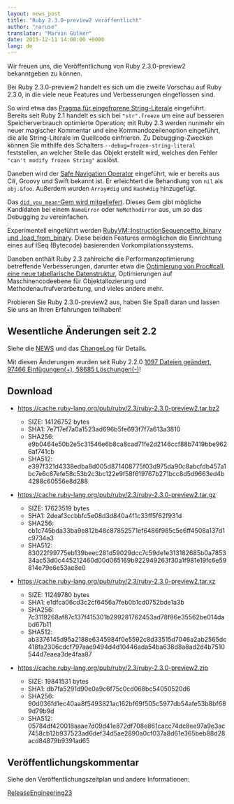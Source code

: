 ```yaml
---
layout: news_post
title: "Ruby 2.3.0-preview2 veröffentlicht"
author: "naruse"
translator: "Marvin Gülker"
date: 2015-12-11 14:00:00 +0000
lang: de
---
```


Wir freuen uns, die Veröffentlichung von Ruby 2.3.0-preview2
bekanntgeben zu können.

Bei Ruby 2.3.0-preview2 handelt es sich um die zweite Vorschau auf
Ruby 2.3.0, in die viele neue Features und Verbesserungen eingeflossen
sind.

So wird etwa das
[Pragma für eingefrorene String-Literale](https://bugs.ruby-lang.org/issues/11473)
eingeführt. Bereits seit Ruby 2.1 handelt es sich bei `"str".freeze`
um eine auf besseren Speicherverbrauch optimierte Operation; mit Ruby
2.3 werden nunmehr ein neuer magischer Kommentar und eine
Kommandozeilenoption eingeführt, die alle String-Literale im Quellcode
einfrieren. Zu Debugging-Zwecken können Sie mithilfe des Schalters
`--debug=frozen-string-literal` feststellen, an welcher Stelle
das Objekt erstellt wird, welches den Fehler `"can't modify frozen
String"` auslöst.

Daneben wird der [Safe Navigation Operator](https://bugs.ruby-lang.org/issues/11537)
eingeführt, wie er
bereits aus C#, Groovy und Swift bekannt ist. Er erleichtert die
Behandlung von `nil` als `obj.&foo`. Außerdem wurden `Array#dig` und
`Hash#dig` hinzugefügt.

Das [`did_you_mean`-Gem wird mitgeliefert](https://bugs.ruby-lang.org/issues/11252).
Dieses Gem gibt mögliche Kandidaten bei einem `NameError` oder `NoMethodError`
aus, um so das Debugging zu vereinfachen.

Experimentell eingeführt werden [RubyVM::InstructionSequence#to_binary
und .load_from_binary](https://bugs.ruby-lang.org/issues/11788). Diese
beiden Features ermöglichen die Einrichtung eines auf ISeq (Bytecode)
basierenden Vorkompilationssystems.

Daneben enthält Ruby 2.3 zahlreiche die Performanzoptimierung
betreffende Verbesserungen, darunter etwa die [Optimierung von
Proc#call](https://bugs.ruby-lang.org/issues/11569), [eine neue
tabellarische Datenstruktur](https://bugs.ruby-lang.org/issues/11278),
Optimierungen auf Maschinencodeebene für Objektallozierung und
Methodenaufrufverarbeitung, und vieles andere mehr.

Probieren Sie Ruby 2.3.0-preview2 aus, haben Sie Spaß daran und lassen
Sie uns an Ihren Erfahrungen teilhaben!

## Wesentliche Änderungen seit 2.2

Siehe die [NEWS](https://github.com/ruby/ruby/blob/v2_3_0_preview2/NEWS)
und das [ChangeLog](https://github.com/ruby/ruby/blob/v2_3_0_preview2/ChangeLog)
für Details.

Mit diesen Änderungen wurden seit Ruby 2.2.0 [1097 Dateien geändert, 97466 Einfügungen(+), 58685 Löschungen(-)](https://github.com/ruby/ruby/compare/v2_2_0...v2_3_0_preview2)!

## Download

* <https://cache.ruby-lang.org/pub/ruby/2.3/ruby-2.3.0-preview2.tar.bz2>

  * SIZE:   14126752 bytes
  * SHA1:   7e717ef7a0a1523ad696b5fe693f7f7a613a3810
  * SHA256: e9b0464e50b2e5c31546e6b8ca8cad71fe2d2146ccf88b7419bbe9626af741cb
  * SHA512: e397f321d4338edba8d005d871408775f03d975da90c8abcfdb457a1bc7e6c87efe58c53b2c3bc122e9f58f619767b271bcc8d5d9663ed4b4288c60556e8d288

* <https://cache.ruby-lang.org/pub/ruby/2.3/ruby-2.3.0-preview2.tar.gz>

  * SIZE:   17623519 bytes
  * SHA1:   2deaf3ccbbfc5e08d3d840a4f1c33ff5f62f931d
  * SHA256: cb1c745bda33ba9e812b48c87852571ef6486f985c5e6ff4508a137d1c9734a3
  * SHA512: 83022f99775eb139beec281d59029dcc7c59de1e313182685b0a785334ac53d0c445212460d00d065169b922949263f30a1f981e19fc6e59814e79e6e53ae8e0

* <https://cache.ruby-lang.org/pub/ruby/2.3/ruby-2.3.0-preview2.tar.xz>

  * SIZE:   11249780 bytes
  * SHA1:   e1dfca06cd3c2cf6456a7feb0b1cd0752bde1a3b
  * SHA256: 7c3119268af87c137f415301b299281762453ad78f86e35562be014dabd67b11
  * SHA512: ab3376145d95a2188e6345984f0e5592c8d33515d7046a2ab2565dc418fa2306cdcf797aae9494d4d10446ada54ba638d8a8ad2d4b7510544d7eaea3de4faa87

* <https://cache.ruby-lang.org/pub/ruby/2.3/ruby-2.3.0-preview2.zip>

  * SIZE:   19841531 bytes
  * SHA1:   db7fa5291d90e0a9c6f75c0cd068bc54050520d6
  * SHA256: 90d036fd1ec40aa8f5493821ac162bf69f505c5977db54afe53b8bf689d79b9d
  * SHA512: 05784df420018aaae7d09d41e872df708e861cacc74dc8ee97a9e3ac7458cb12b937523ad6def34d5ae2890a0cf037a8d61e365beb88d28acd84879b9391ad65

## Veröffentlichungskommentar

Siehe den Veröffentlichungszeitplan und andere Informationen:

[ReleaseEngineering23](https://bugs.ruby-lang.org/projects/ruby-trunk/wiki/ReleaseEngineering23)
